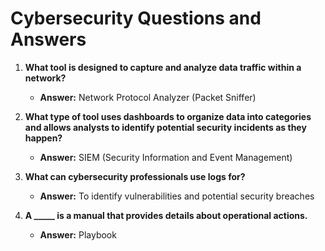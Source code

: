 # Cybersecurity Questions and Answers

1. **What tool is designed to capture and analyze data traffic within a network?**
   - **Answer:** Network Protocol Analyzer (Packet Sniffer)

2. **What type of tool uses dashboards to organize data into categories and allows analysts to identify potential security incidents as they happen?**
   - **Answer:** SIEM (Security Information and Event Management)

3. **What can cybersecurity professionals use logs for?**
   - **Answer:** To identify vulnerabilities and potential security breaches

4. **A _____ is a manual that provides details about operational actions.**
   - **Answer:** Playbook
